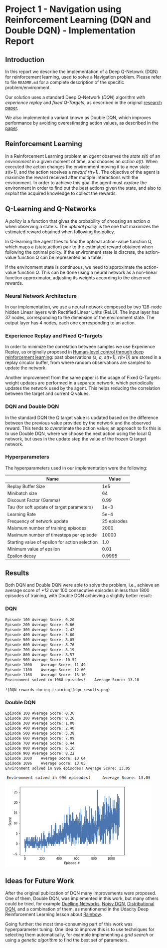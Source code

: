 # Project 1 - Navigation using Reinforcement Learning (DQN and Double DQN) - Implementation Report

## Introduction

In this report we describe the implementation of a Deep Q-Netowrk (DQN) for reinforcement learning, used to solve a Navigation problem. Please refer to file `README.md` for a complete description of the specific problem/environment. 

Our solution uses a standard Deep Q-Network (*DQN*) algorithm with *experience replay* and *fixed Q-Targets*, as described in the original [research paper](https://storage.googleapis.com/deepmind-media/dqn/DQNNaturePaper.pdf). 

We also implemented a variant known as Double DQN, which improves performance by avoiding overestimating action values, as described in the [paper](https://storage.googleapis.com/deepmind-media/dqn/DQNNaturePaper.pdf). 

## Reinforcement Learning

In a Reinforcement Learning problem an *agent* observes the *state* _s(t)_ of an *environment* in a given moment of time, and chooses an *action* _a(t)_. When executed the action changes the environment moving it to a new state _s(t+1)_, and the action receives a *reward* _r(t+1)_. The objective of the agent is maximize the reward received after multiple interactions with the environment. In order to achieve this goal the agent must *explore* the environment in  order to find out the best actions given the state, and also to *exploit* the acquired knowledge to collect the rewards.  

## Q-Learning and Q-Networks 

A *policy* is a function that gives the probability of choosing an action _a_ when observing a state _s_. The *optimal policy* is the one that maximizes the estimated reward obtained when following the policy. 

In Q-learning the agent tries to find the optimal action-value function Q, which maps a (state,action) pair to the estimated reward obtained when following the optimal policy. If the environment state is discrete, the action-value function Q can be represented as a table.

If the environment state is continuous, we need to approximate the action-value function Q. This can be done using a neural network as a non-linear function approximator, adjusting its weights according to the observed rewards. 

### Neural Network Architecture 

In our implementation, we use a neural network composed by two 128-node hidden Linear layers with Rectified Linear Units (ReLU). The input layer has 37 nodes, corresponding to the dimension of the environment state. The output layer has 4 nodes, each one corresponding to an action. 

### Experience Replay and Fixed Q-Targets

In order to minimize the correlation between samples we use Experience Replay, as originally proposed in [Human-level control through deep reinforcement learning](https://storage.googleapis.com/deepmind-media/dqn/DQNNaturePaper.pdf): past observations _(s, a, s(t+1), r(t+1))_ are stored in a replay circular buffer, from where random observations are sampled to update the network. 

Another improvement from the same paper is the usage of Fixed Q-Targets: weight updates are performed in a separate network, which periodically updates the network used by the agent. This helps reducing the correlation between the target and current Q values.

### DQN and Double DQN

In the standard DQN the Q target value is updated based on the difference between the previous value provided by the network and the observed reward. This tends to overstimate the action value; an approach to fix this is to use Double DQN, where we choose the next action using the local Q network, but uses in the update step the value of the frozen Q target network. 

### Hyperparameters

The hyperparameters used in our implementation were the following:

Name                            |    Value
--------------------------------|----------------------
Replay Buffer Size              | 1e5
Minibatch size                  | 64
Discount Factor (Gamma)         | 0.99
Tau (for soft update of target parameters) | 1e-3
Learning Rate                              | 5e-4
Frequency of network update                | 25 episodes
Maixmum number of training episodes        | 2000
Maximum number of timesteps per episode    | 10000
Starting value of epsilon for action selection | 1.0
Minimum value of epsilon                   |  0.01
Epsilon decay                              | 0.9995

## Results

Both DQN and Double DQN were able to solve the problem, i.e., achieve an average score of *+13* over 100 consecutive episodes in less than 1800 episodes of training, with Double DQN achieving a slightly better result:

### DQN
```
Episode 100	Average Score: 0.20
Episode 200	Average Score: 0.66
Episode 300	Average Score: 2.42
Episode 400	Average Score: 5.60
Episode 500	Average Score: 8.05
Episode 600	Average Score: 8.76
Episode 700	Average Score: 8.19
Episode 800	Average Score: 8.57
Episode 900	Average Score: 10.52
Episode 1000	Average Score: 11.49
Episode 1100	Average Score: 12.60
Episode 1168	Average Score: 13.10
Environment solved in 1068 episodes!	Average Score: 13.10

![DQN rewards during training](dqn_results.png)

```
### Double DQN
```
Episode 100	Average Score: 0.36
Episode 200	Average Score: 0.26
Episode 300	Average Score: 1.00
Episode 400	Average Score: 2.40
Episode 500	Average Score: 5.38
Episode 600	Average Score: 7.09
Episode 700	Average Score: 6.44
Episode 800	Average Score: 6.16
Episode 900	Average Score: 8.22
Episode 1000	Average Score: 10.64
Episode 1096	Average Score: 13.05
Environment solved in 996 episodes!	Average Score: 13.05
```
![Double DQN rewards during training](ddqn_results.png)


## Ideas for Future Work

After the original publication of DQN many improvements were proposed. One of them, Double DQN, was implemented in this work, but many others could be tried, for example [Duelling Networks](https://arxiv.org/abs/1511.06581), [Noisy DQN](https://arxiv.org/abs/1706.10295), [Distributional DQN](https://arxiv.org/abs/1707.06887), and a combination of them, as mentionemd in the Udacity Deep Reinforcement Learning lesson about [Rainbow](https://arxiv.org/abs/1710.02298). 

Going further: the most time-consuming part of this work was hyperparameter tuning. One idea to improve this is to use techniques for selecting them automatically, for example implementing a *grid search* or using a *genetic algorithm* to find the best set of parameters. 

